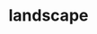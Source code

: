 ---
layout: photography
permalink: /landscape/
title: landscape
description: 
bg: landscape/landscape-bg.jpeg
nav: false
---
